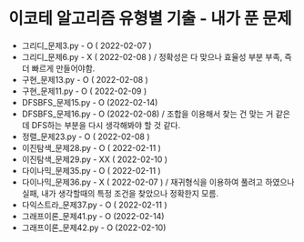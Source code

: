 # 이코테 알고리즘 유형별 기출 - 내가 푼 문제
- 그리디_문제3.py - O ( 2022-02-07 )  
- 그리디_문제6.py - X ( 2022-02-08 ) / 정확성은 다 맞으나 효율성 부분 부족, 즉 더 빠르게 만들어야함.  
- 구현_문제13.py - O ( 2022-02-08 )
- 구현_문제11.py - O ( 2022-02-09 )
- DFSBFS_문제15.py - O (2022-02-14)
- DFSBFS_문제16.py - O (2022-02-08) / 조합을 이용해서 찾는 건 맞는 거 같은데 DFS하는 부분을 다시 생각해봐야 할 것 같다.
- 정렬_문제23.py - O ( 2022-02-08 )
- 이진탐색_문제28.py - O ( 2022-02-11 )
- 이진탐색_문제29.py - XX ( 2022-02-10 )
- 다이나믹_문제35.py - O ( 2022-02-11 )
- 다이나믹_문제36.py - X ( 2022-02-07 ) / 재귀형식을 이용하여 풀려고 하였으나 실패, 내가 생각할때의 특정 조건을 찾았으나 정확한지 모름.
- 다익스트라_문제37.py - O ( 2022-02-11 )
- 그래프이론_문제41.py - O (2022-02-14)
- 그래프이론_문제42.py - O (2022-02-10)
